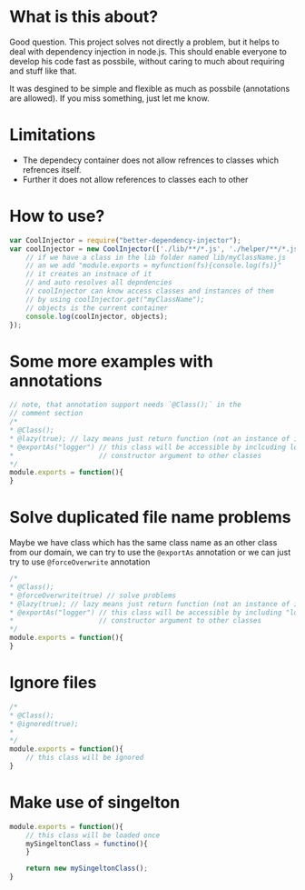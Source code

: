 What is this about?
===
Good question. This project solves not directly a problem, but it helps to deal with 
dependency injection in node.js. This should enable everyone to develop his code fast
as possbile, without caring to much about requiring and stuff like that.


It was desgined to be simple and flexible as much as possbile (annotations are allowed). If you miss something, just let me know.

Limitations
====
* The dependecy container does not allow refrences to classes which refrences itself.
* Further it does not allow references to classes each to other

How to use?
===
```javascript
var CoolInjector = require("better-dependency-injector");
var coolInjector = new CoolInjector(['./lib/**/*.js', './helper/**/*.js'], function(err, objects){
    // if we have a class in the lib folder named lib/myClassName.js
    // an we add "module.exports = myfunction(fs){console.log(fs)}"
    // it creates an instnace of it
    // and auto resolves all depndencies
    // coolInjector can know access classes and instances of them     
    // by using coolInjector.get("myClassName");
    // objects is the current container
	console.log(coolInjector, objects);
});
```

Some more examples with annotations
==
```javascript
// note, that annotation support needs `@Class();` in the
// comment section
/*
* @Class();
* @lazy(true); // lazy means just return function (not an instance of it)
* @exportAs("logger") // this class will be accessible by inclcuding logger as 
*                     // constructor argument to other classes
*/
module.exports = function(){
}
```

Solve duplicated file name problems
===
Maybe we have class which has the same class name as an other class from our domain,
we can try to use the `@exportAs` annotation or we can just try to use `@forceOverwrite` annotation
```javascript
/*
* @Class();
* @forceOverwrite(true) // solve problems
* @lazy(true); // lazy means just return function (not an instance of it)
* @exportAs("logger") // this class will be accessible by including "logger" as 
*                     // constructor argument to other classes
*/
module.exports = function(){
}
```

Ignore files
===
```javascript
/*
* @Class();
* @ignored(true); 
*
*/
module.exports = function(){
	// this class will be ignored
}
```


Make use of singelton
===
```javascript
module.exports = function(){
	// this class will be loaded once
	mySingeltonClass = functino(){
	}

	return new mySingeltonClass();
}
```



